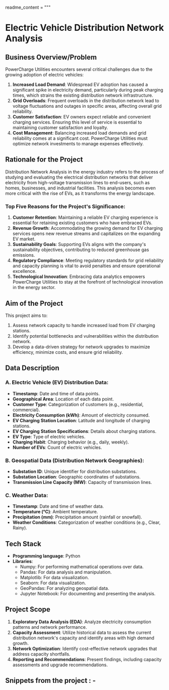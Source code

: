 
readme_content = """
# Electric Vehicle Distribution Network Analysis

## Business Overview/Problem

PowerCharge Utilities encounters several critical challenges due to the growing adoption of electric vehicles:

1. **Increased Load Demand**: Widespread EV adoption has caused a significant spike in electricity demand, particularly during peak charging times, which strains the existing distribution network infrastructure.
2. **Grid Overloads**: Frequent overloads in the distribution network lead to voltage fluctuations and outages in specific areas, affecting overall grid reliability.
3. **Customer Satisfaction**: EV owners expect reliable and convenient charging services. Ensuring this level of service is essential to maintaining customer satisfaction and loyalty.
4. **Cost Management**: Balancing increased load demands and grid reliability comes at a significant cost. PowerCharge Utilities must optimize network investments to manage expenses effectively.

## Rationale for the Project

Distribution Network Analysis in the energy industry refers to the process of studying and evaluating the electrical distribution networks that deliver electricity from high-voltage transmission lines to end-users, such as homes, businesses, and industrial facilities. This analysis becomes even more critical with the rise of EVs, as it transforms the energy landscape.

### Top Five Reasons for the Project's Significance:

1. **Customer Retention**: Maintaining a reliable EV charging experience is essential for retaining existing customers who have embraced EVs.
2. **Revenue Growth**: Accommodating the growing demand for EV charging services opens new revenue streams and capitalizes on the expanding EV market.
3. **Sustainability Goals**: Supporting EVs aligns with the company's sustainability objectives, contributing to reduced greenhouse gas emissions.
4. **Regulatory Compliance**: Meeting regulatory standards for grid reliability and capacity planning is vital to avoid penalties and ensure operational excellence.
5. **Technological Innovation**: Embracing data analytics empowers PowerCharge Utilities to stay at the forefront of technological innovation in the energy sector.

## Aim of the Project

This project aims to:

1. Assess network capacity to handle increased load from EV charging stations.
2. Identify potential bottlenecks and vulnerabilities within the distribution network.
3. Develop a data-driven strategy for network upgrades to maximize efficiency, minimize costs, and ensure grid reliability.

## Data Description

### A. Electric Vehicle (EV) Distribution Data:

- **Timestamp**: Date and time of data points.
- **Geographical Area**: Location of each data point.
- **Customer Type**: Categorization of customers (e.g., residential, commercial).
- **Electricity Consumption (kWh)**: Amount of electricity consumed.
- **EV Charging Station Location**: Latitude and longitude of charging stations.
- **EV Charging Station Specifications**: Details about charging stations.
- **EV Type**: Type of electric vehicles.
- **Charging Habit**: Charging behavior (e.g., daily, weekly).
- **Number of EVs**: Count of electric vehicles.

### B. Geospatial Data (Distribution Network Geographies):

- **Substation ID**: Unique identifier for distribution substations.
- **Substation Location**: Geographic coordinates of substations.
- **Transmission Line Capacity (MW)**: Capacity of transmission lines.

### C. Weather Data:

- **Timestamp**: Date and time of weather data.
- **Temperature (°C)**: Ambient temperature.
- **Precipitation (mm)**: Precipitation amount (rainfall or snowfall).
- **Weather Conditions**: Categorization of weather conditions (e.g., Clear, Rainy).

## Tech Stack

- **Programming language**: Python
- **Libraries**:
  - Numpy: For performing mathematical operations over data.
  - Pandas: For data analysis and manipulation.
  - Matplotlib: For data visualization.
  - Seaborn: For data visualization.
  - GeoPandas: For analyzing geospatial data.
  - Jupyter Notebook: For documenting and presenting the analysis.

## Project Scope

1. **Exploratory Data Analysis (EDA)**: Analyze electricity consumption patterns and network performance.
2. **Capacity Assessment**: Utilize historical data to assess the current distribution network's capacity and identify areas with high demand growth.
3. **Network Optimization**: Identify cost-effective network upgrades that address capacity shortfalls.
4. **Reporting and Recommendations**: Present findings, including capacity assessments and upgrade recommendations.

## Snippets from the project : - 
